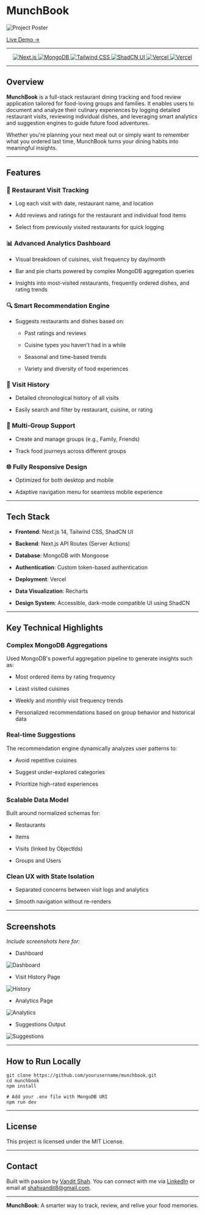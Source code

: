MunchBook
=========

![Project Poster](https://i.ibb.co/67LCGfs9/Munch-Book.png)

[Live Demo →](https://munchbook.vercel.app/)

* * * * *
<p align="center">
    <a href="https://nextjs.org/">
        <img src="https://img.shields.io/badge/Next.js-000000?style=for-the-badge&logo=next.js&logoColor=white" alt="Next.js" />
    </a>
    <a href="https://www.mongodb.com/">
        <img src="https://img.shields.io/badge/MongoDB-4EA94B?style=for-the-badge&logo=mongodb&logoColor=white" alt="MongoDB" />
    </a>
    <a href="https://tailwindcss.com/">
        <img src="https://img.shields.io/badge/Tailwind%20CSS-38B2AC?style=for-the-badge&logo=tailwind-css&logoColor=white" alt="Tailwind CSS" />
    </a>
    <a href="https://ui.shadcn.dev/">
        <img src="https://img.shields.io/badge/shadcn%2Fui-000?logo=shadcnui&logoColor=fff&style=for-the-badge" alt="ShadCN UI" />
    </a>
    <a href="https://vercel.com/">
        <img src="https://img.shields.io/badge/Vercel-000000?style=for-the-badge&logo=vercel&logoColor=white" alt="Vercel" />
    </a>
    <a href="https://vercel.com/">
        <img src="https://img.shields.io/badge/Recharts-22B5BF?style=for-the-badge" alt="Vercel" />
    </a>
</p>

* * * * *

Overview
--------

**MunchBook** is a full-stack restaurant dining tracking and food review application tailored for food-loving groups and families. It enables users to document and analyze their culinary experiences by logging detailed restaurant visits, reviewing individual dishes, and leveraging smart analytics and suggestion engines to guide future food adventures.

Whether you're planning your next meal out or simply want to remember what you ordered last time, MunchBook turns your dining habits into meaningful insights.

* * * * *

Features
--------

### 📍 Restaurant Visit Tracking

-   Log each visit with date, restaurant name, and location

-   Add reviews and ratings for the restaurant and individual food items

-   Select from previously visited restaurants for quick logging

### 📊 Advanced Analytics Dashboard

-   Visual breakdown of cuisines, visit frequency by day/month

-   Bar and pie charts powered by complex MongoDB aggregation queries

-   Insights into most-visited restaurants, frequently ordered dishes, and rating trends

### 🔍 Smart Recommendation Engine

-   Suggests restaurants and dishes based on:

    -   Past ratings and reviews

    -   Cuisine types you haven't had in a while

    -   Seasonal and time-based trends

    -   Variety and diversity of food experiences

### 📅 Visit History

-   Detailed chronological history of all visits

-   Easily search and filter by restaurant, cuisine, or rating

### 🔀 Multi-Group Support

-   Create and manage groups (e.g., Family, Friends)

-   Track food journeys across different groups

### 🌐 Fully Responsive Design

-   Optimized for both desktop and mobile

-   Adaptive navigation menu for seamless mobile experience

* * * * *

Tech Stack
----------

-   **Frontend**: Next.js 14, Tailwind CSS, ShadCN UI

-   **Backend**: Next.js API Routes (Server Actions)

-   **Database**: MongoDB with Mongoose

-   **Authentication**: Custom token-based authentication

-   **Deployment**: Vercel

-   **Data Visualization**: Recharts

-   **Design System**: Accessible, dark-mode compatible UI using ShadCN

* * * * *

Key Technical Highlights
------------------------

### Complex MongoDB Aggregations

Used MongoDB's powerful aggregation pipeline to generate insights such as:

-   Most ordered items by rating frequency

-   Least visited cuisines

-   Weekly and monthly visit frequency trends

-   Personalized recommendations based on group behavior and historical data

### Real-time Suggestions

The recommendation engine dynamically analyzes user patterns to:

-   Avoid repetitive cuisines

-   Suggest under-explored categories

-   Prioritize high-rated experiences

### Scalable Data Model

Built around normalized schemas for:

-   Restaurants

-   Items

-   Visits (linked by ObjectIds)

-   Groups and Users

### Clean UX with State Isolation

-   Separated concerns between visit logs and analytics

-   Smooth navigation without re-renders

* * * * *

Screenshots
-----------

*Include screenshots here for:*

-   Dashboard

![Dashboard](https://i.ibb.co/jCcvYxm/screencapture-munchbook-vercel-app-dashboard-2025-06-21-12-58-24.png)

-   Visit History Page

![History](https://i.ibb.co/bMM3NgzV/screencapture-munchbook-vercel-app-history-2025-06-21-13-07-40.png)

-   Analytics Page

![Analytics](https://i.ibb.co/RGHPFXQ9/screencapture-munchbook-vercel-app-analytics-2025-06-21-13-07-03.png)

-   Suggestions Output

![Suggestions](https://i.ibb.co/s9XT2bB0/Screenshot-2025-06-21-130833.png)


* * * * *

How to Run Locally
------------------

```
git clone https://github.com/yourusername/munchbook.git
cd munchbook
npm install

# Add your .env file with MongoDB URI
npm run dev

```

* * * * *

License
-------

This project is licensed under the MIT License.

* * * * *

Contact
-------

Built with passion by [Vandit Shah](https://vandit-shah.me). You can connect with me via [LinkedIn](https://linkedin.com/in/shah-vandit) or email at <shahvandit8@gmail.com>.

* * * * *

**MunchBook**: A smarter way to track, review, and relive your food memories.